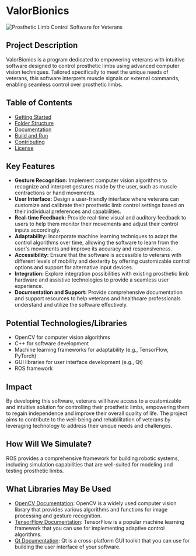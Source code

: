 # ValorBionics

![Prosthetic Limb Control Software for Veterans](https://your-image-url.com)

## Project Description

ValorBionics is a program dedicated to empowering veterans with intuitive software designed to control prosthetic limbs using advanced computer vision techniques. Tailored specifically to meet the unique needs of veterans, this software interprets muscle signals or external commands, enabling seamless control over prosthetic limbs.

## Table of Contents
- [Getting Started](#getting-started)
- [Folder Structure](#folder-structure)
- [Documentation](#documentation)
- [Build and Run](#build-and-run)
- [Contributing](#contributing)
- [License](#license)

## Key Features

- **Gesture Recognition:** Implement computer vision algorithms to recognize and interpret gestures made by the user, such as muscle contractions or hand movements.
- **User Interface:** Design a user-friendly interface where veterans can customize and calibrate their prosthetic limb control settings based on their individual preferences and capabilities.
- **Real-time Feedback:** Provide real-time visual and auditory feedback to users to help them monitor their movements and adjust their control inputs accordingly.
- **Adaptability:** Incorporate machine learning techniques to adapt the control algorithms over time, allowing the software to learn from the user's movements and improve its accuracy and responsiveness.
- **Accessibility:** Ensure that the software is accessible to veterans with different levels of mobility and dexterity by offering customizable control options and support for alternative input devices.
- **Integration:** Explore integration possibilities with existing prosthetic limb hardware and assistive technologies to provide a seamless user experience.
- **Documentation and Support:** Provide comprehensive documentation and support resources to help veterans and healthcare professionals understand and utilize the software effectively.

## Potential Technologies/Libraries

- OpenCV for computer vision algorithms
- C++ for software development
- Machine learning frameworks for adaptability (e.g., TensorFlow, PyTorch)
- GUI libraries for user interface development (e.g., Qt)
- ROS framework

## Impact

By developing this software, veterans will have access to a customizable and intuitive solution for controlling their prosthetic limbs, empowering them to regain independence and improve their overall quality of life. The project aims to contribute to the well-being and rehabilitation of veterans by leveraging technology to address their unique needs and challenges.

## How Will We Simulate?

ROS provides a comprehensive framework for building robotic systems, including simulation capabilities that are well-suited for modeling and testing prosthetic limbs.

## What Libraries May Be Used

- [OpenCV Documentation](https://opencv.org/): OpenCV is a widely used computer vision library that provides various algorithms and functions for image processing and gesture recognition.
- [TensorFlow Documentation](https://www.tensorflow.org/): TensorFlow is a popular machine learning framework that you can use for implementing adaptive control algorithms.
- [Qt Documentation](https://www.qt.io/): Qt is a cross-platform GUI toolkit that you can use for building the user interface of your software.

